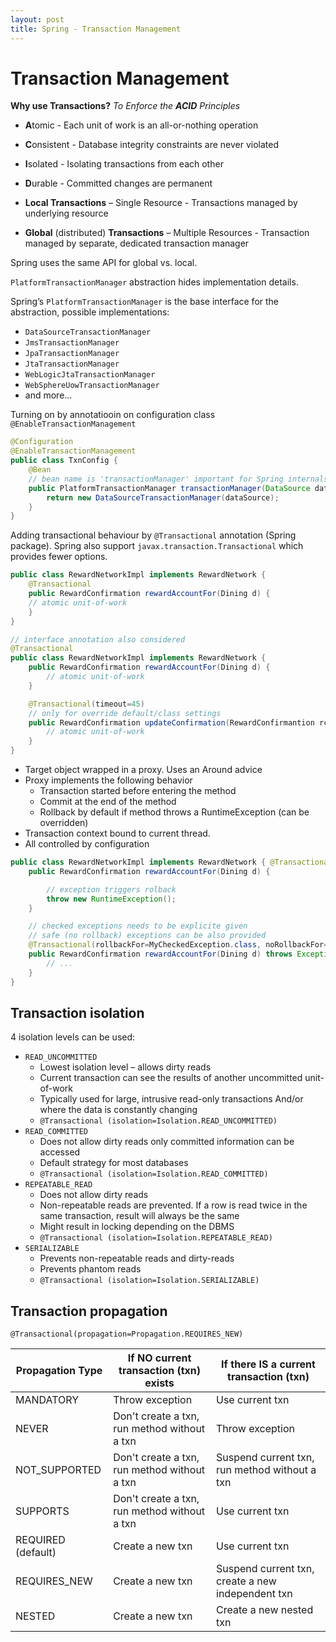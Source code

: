 ```yaml
---
layout: post
title: Spring - Transaction Management
---
```

# Transaction Management

**Why use Transactions?** _To Enforce the **ACID** Principles_

- **A**tomic - Each unit of work is an all-or-nothing operation
- **C**onsistent - Database integrity constraints are never violated
- **I**solated - Isolating transactions from each other
- **D**urable - Committed changes are permanent

- **Local Transactions** – Single Resource - Transactions managed by underlying resource
- **Global** (distributed) **Transactions** – Multiple Resources - Transaction managed by separate, dedicated transaction manager

Spring uses the same API for global vs. local.

`PlatformTransactionManager` abstraction hides implementation details.

Spring’s `PlatformTransactionManager` is the base interface for the abstraction, possible implementations:

- `DataSourceTransactionManager`
- `JmsTransactionManager`
- `JpaTransactionManager`
- `JtaTransactionManager`
- `WebLogicJtaTransactionManager`
- `WebSphereUowTransactionManager`
- and more...

Turning on by annotatiooin on configuration class `@EnableTransactionManagement`

```java
@Configuration
@EnableTransactionManagement
public class TxnConfig {
    @Bean
    // bean name is 'transactionManager' important for Spring internals
    public PlatformTransactionManager transactionManager(DataSource dataSource) {
        return new DataSourceTransactionManager(dataSource);
    }
}
```

Adding transactional behaviour by `@Transactional` annotation (Spring package).
Spring also support `javax.transaction.Transactional` which provides fewer options.

```java
public class RewardNetworkImpl implements RewardNetwork { 
    @Transactional
    public RewardConfirmation rewardAccountFor(Dining d) {
    // atomic unit-of-work
    }
}

// interface annotation also considered
@Transactional
public class RewardNetworkImpl implements RewardNetwork {
    public RewardConfirmation rewardAccountFor(Dining d) {
        // atomic unit-of-work
    }

    @Transactional(timeout=45)
    // only for override default/class settings
    public RewardConfirmation updateConfirmation(RewardConfirmantion rc) {
        // atomic unit-of-work
    }
}
```

- Target object wrapped in a proxy. Uses an Around advice
- Proxy implements the following behavior
  - Transaction started before entering the method
  - Commit at the end of the method
  - Rollback by default if method throws a RuntimeException (can be overridden)
- Transaction context bound to current thread. 
- All controlled by configuration

```java
public class RewardNetworkImpl implements RewardNetwork { @Transactional
    public RewardConfirmation rewardAccountFor(Dining d) {

        // exception triggers rolback
        throw new RuntimeException();
    }

    // checked exceptions needs to be explicite given
    // safe (no rollback) exceptions can be also provided
    @Transactional(rollbackFor=MyCheckedException.class, noRollbackFor={JmxException.class, MailException.class})
    public RewardConfirmation rewardAccountFor(Dining d) throws Exception {
        // ...
    }
}
```

## Transaction isolation

4 isolation levels can be used:

- `READ_UNCOMMITTED`
  - Lowest isolation level – allows dirty reads
  - Current transaction can see the results of another uncommitted unit-of-work
  - Typically used for large, intrusive read-only transactions And/or where the data is constantly changing
  - `@Transactional (isolation=Isolation.READ_UNCOMMITTED)`
- `READ_COMMITTED`
  - Does not allow dirty reads only committed information can be accessed
  - Default strategy for most databases
  - `@Transactional (isolation=Isolation.READ_COMMITTED)`
- `REPEATABLE_READ`
  - Does not allow dirty reads
  - Non-repeatable reads are prevented. If a row is read twice in the same transaction, result will always be the same
  - Might result in locking depending on the DBMS
  - `@Transactional (isolation=Isolation.REPEATABLE_READ)`
- `SERIALIZABLE`
  - Prevents non-repeatable reads and dirty-reads
  - Prevents phantom reads
  - `@Transactional (isolation=Isolation.SERIALIZABLE)`

## Transaction propagation

`@Transactional(propagation=Propagation.REQUIRES_NEW)`

Propagation Type | If NO current transaction (txn) exists | If there IS a current transaction (txn)
--- | --- | ---
MANDATORY | Throw exception | Use current txn
NEVER | Don't create a txn, run method without a txn | Throw exception
NOT_SUPPORTED | Don't create a txn, run method without a txn | Suspend current txn, run method without a txn
SUPPORTS | Don't create a txn, run method without a txn | Use current txn
REQUIRED (default) | Create a new txn | Use current txn
REQUIRES_NEW | Create a new txn | Suspend current txn, create a new independent txn
NESTED | Create a new txn | Create a new nested txn
